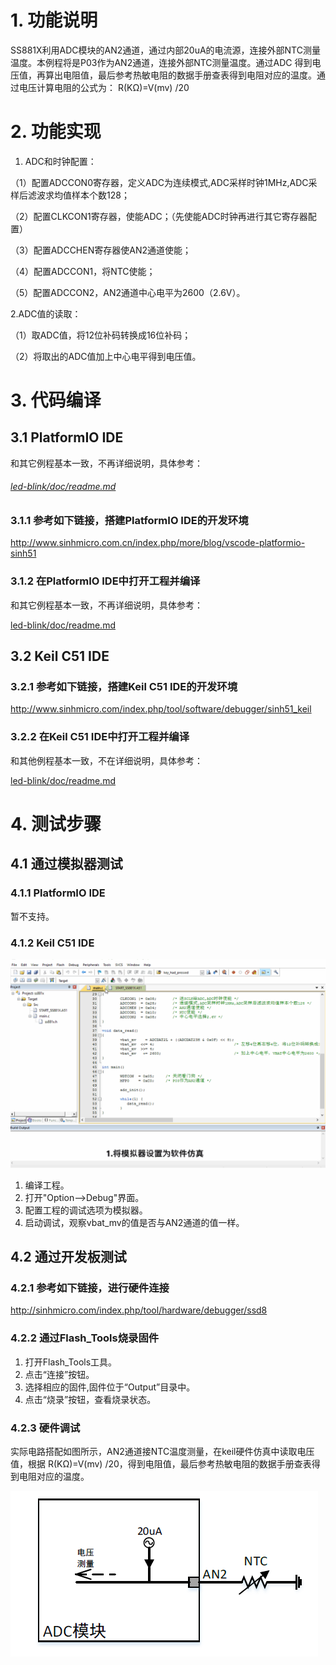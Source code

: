 # 1. 功能说明
SS881X利用ADC模块的AN2通道，通过内部20uA的电流源，连接外部NTC测量温度。本例程将是P03作为AN2通道，连接外部NTC测量温度。通过ADC 得到电压值，再算出电阻值，最后参考热敏电阻的数据手册查表得到电阻对应的温度。通过电压计算电阻的公式为： R(KΩ)=V(mv) /20

# 2. 功能实现

1. ADC和时钟配置：

（1）配置ADCCON0寄存器，定义ADC为连续模式,ADC采样时钟1MHz,ADC采样后滤波求均值样本个数128；

（2）配置CLKCON1寄存器，使能ADC；（先使能ADC时钟再进行其它寄存器配置）

（3）配置ADCCHEN寄存器使AN2通道使能；

（4）配置ADCCON1，将NTC使能；

（5）配置ADCCON2，AN2通道中心电平为2600（2.6V）。

2.ADC值的读取：

（1）取ADC值，将12位补码转换成16位补码；

（2）将取出的ADC值加上中心电平得到电压值。

# 3. 代码编译

## 3.1 PlatformIO IDE

和其它例程基本一致，不再详细说明，具体参考：

###### [led-blink/doc/readme.md](../../led-blink/doc/readme.md)

### 3.1.1 参考如下链接，搭建PlatformIO IDE的开发环境

http://www.sinhmicro.com.cn/index.php/more/blog/vscode-platformio-sinh51

### 3.1.2 在PlatformIO IDE中打开工程并编译

和其它例程基本一致，不再详细说明，具体参考：

[led-blink/doc/readme.md](../../led-blink/doc/readme.md)

## 3.2 Keil C51 IDE

### 3.2.1 参考如下链接，搭建Keil C51 IDE的开发环境

http://www.sinhmicro.com/index.php/tool/software/debugger/sinh51_keil

### 3.2.2 在Keil C51 IDE中打开工程并编译

和其他例程基本一致，不在详细说明，具体参考：

[led-blink/doc/readme.md](../../led-blink/doc/readme.md)

# 4. 测试步骤

## 4.1 通过模拟器测试
### 4.1.1 PlatformIO IDE

暂不支持。

### 4.1.2 Keil C51 IDE

![image](.\adc_ntc_sample-simulator.gif)

1. 编译工程。
2. 打开"Option-->Debug"界面。
3. 配置工程的调试选项为模拟器。
4. 启动调试，观察vbat_mv的值是否与AN2通道的值一样。

## 4.2 通过开发板测试

### 4.2.1 参考如下链接，进行硬件连接

http://sinhmicro.com/index.php/tool/hardware/debugger/ssd8

### 4.2.2 通过Flash_Tools烧录固件

1. 打开Flash_Tools工具。
2. 点击“连接”按钮。
3. 选择相应的固件,固件位于“Output”目录中。
4. 点击“烧录”按钮，查看烧录状态。

### 4.2.3 硬件调试

实际电路搭配如图所示，AN2通道接NTC温度测量，在keil硬件仿真中读取电压值，根据 R(KΩ)=V(mv) /20，得到电阻值，最后参考热敏电阻的数据手册查表得到电阻对应的温度。

![image](.\adc_ntc_sample-电路图.png)
